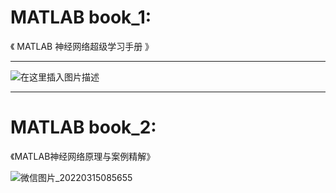 # MATLAB book_1:

《 MATLAB 神经网络超级学习手册 》 

----

![在这里插入图片描述](https://img-blog.csdnimg.cn/69fcb3c970c3401381494e96b4d13f8a.png?x-oss-process=image/watermark,type_d3F5LXplbmhlaQ,shadow_50,text_Q1NETiBAQU1PVi1BTlVV,size_20,color_FFFFFF,t_70,g_se,x_16)



----


# MATLAB book_2:

《MATLAB神经网络原理与案例精解》

 ![微信图片_20220315085655](https://user-images.githubusercontent.com/68007558/158285170-dbd2552d-32ed-416a-809d-fafde1cc77b1.jpg)

 
 
 
 
